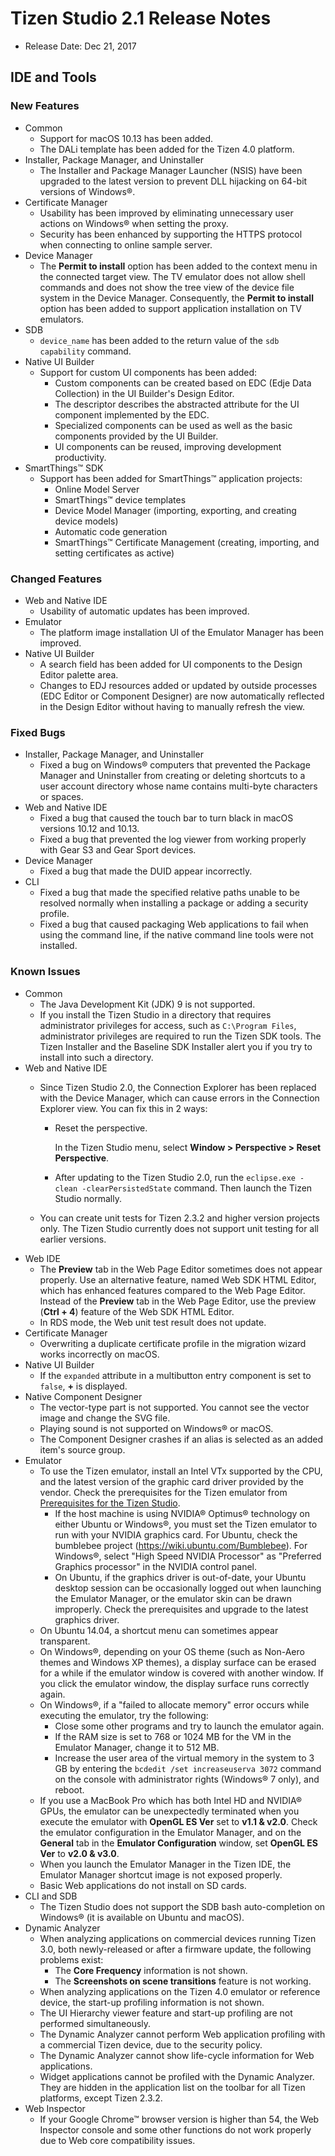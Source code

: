 Tizen Studio 2.1 Release Notes
==============================

-   Release Date: Dec 21, 2017


IDE and Tools
-------------

### New Features

-   Common
    -   Support for macOS 10.13 has been added.
    -   The DALi template has been added for the Tizen 4.0 platform.
-   Installer, Package Manager, and Uninstaller
    -   The Installer and Package Manager Launcher (NSIS) have been upgraded to the latest version to prevent DLL hijacking on 64-bit versions of Windows®.
-   Certificate Manager
    -   Usability has been improved by eliminating unnecessary user actions on Windows® when setting the proxy.
    -   Security has been enhanced by supporting the HTTPS protocol when connecting to online sample server.
-   Device Manager
    -   The **Permit to install** option has been added to the context menu in the connected target view. The TV emulator does not allow shell commands and does not show the tree view of the device file system in the Device Manager. Consequently, the **Permit to install** option has been added to support application installation on TV emulators.
-   SDB
    -   `device_name` has been added to the return value of the `sdb capability` command.
-   Native UI Builder
    -   Support for custom UI components has been added:
        -   Custom components can be created based on EDC (Edje Data Collection) in the UI Builder's Design Editor.
        -   The descriptor describes the abstracted attribute for the UI component implemented by the EDC.
        -   Specialized components can be used as well as the basic components provided by the UI Builder.
        -   UI components can be reused, improving development productivity.
-   SmartThings™ SDK
    -   Support has been added for SmartThings™ application projects:
        -   Online Model Server
        -   SmartThings™ device templates
        -   Device Model Manager (importing, exporting, and creating device models)
        -   Automatic code generation
        -   SmartThings™ Certificate Management (creating, importing, and setting certificates as active)

### Changed Features

-   Web and Native IDE
    -   Usability of automatic updates has been improved.
-   Emulator
    -   The platform image installation UI of the Emulator Manager has been improved.
-   Native UI Builder
    -   A search field has been added for UI components to the Design Editor palette area.
    -   Changes to EDJ resources added or updated by outside processes (EDC Editor or Component Designer) are now automatically reflected in the Design Editor without having to manually refresh the view.

### Fixed Bugs

-   Installer, Package Manager, and Uninstaller
    -   Fixed a bug on Windows® computers that prevented the Package Manager and Uninstaller from creating or deleting shortcuts to a user account directory whose name contains multi-byte characters or spaces.
-   Web and Native IDE
    -   Fixed a bug that caused the touch bar to turn black in macOS versions 10.12 and 10.13.
    -   Fixed a bug that prevented the log viewer from working properly with Gear S3 and Gear Sport devices.
-   Device Manager
    -   Fixed a bug that made the DUID appear incorrectly.
-   CLI
    -   Fixed a bug that made the specified relative paths unable to be resolved normally when installing a package or adding a security profile.
    -   Fixed a bug that caused packaging Web applications to fail when using the command line, if the native command line tools were not installed.

### Known Issues

-   Common
    -   The Java Development Kit (JDK) 9 is not supported.
    -   If you install the Tizen Studio in a directory that requires administrator privileges for access, such as `C:\Program Files`, administrator privileges are required to run the Tizen SDK tools. The Tizen Installer and the Baseline SDK Installer alert you if you try to install into such a directory.
- Web and Native IDE
    -   Since Tizen Studio 2.0, the Connection Explorer has been replaced with the Device Manager, which can cause errors in the Connection Explorer view. You can fix this in 2 ways:
        -   Reset the perspective.

            In the Tizen Studio menu, select **Window &gt; Perspective &gt; Reset Perspective**.

        - After updating to the Tizen Studio 2.0, run the `eclipse.exe -clean -clearPersistedState` command. Then launch the Tizen Studio normally.

    - You can create unit tests for Tizen 2.3.2 and higher version projects only. The Tizen Studio currently does not support unit testing for all earlier versions.
- Web IDE
    -   The **Preview** tab in the Web Page Editor sometimes does not appear properly. Use an alternative feature, named Web SDK HTML Editor, which has enhanced features compared to the Web Page Editor. Instead of the **Preview** tab in the Web Page Editor, use the preview (**Ctrl + 4**) feature of the Web SDK HTML Editor.
    -   In RDS mode, the Web unit test result does not update.
- Certificate Manager
    -   Overwriting a duplicate certificate profile in the migration wizard works incorrectly on macOS.
- Native UI Builder
    -   If the `expanded` attribute in a multibutton entry component is set to `false`, **+** is displayed.
- Native Component Designer
    -   The vector-type part is not supported. You cannot see the vector image and change the SVG file.
    -   Playing sound is not supported on Windows® or macOS.
    -   The Component Designer crashes if an alias is selected as an added item's source group.
- Emulator
    -   To use the Tizen emulator, install an Intel VTx supported by the CPU, and the latest version of the graphic card driver provided by the vendor. Check the prerequisites for the Tizen emulator from [Prerequisites for the Tizen Studio](https://developer.tizen.org/development/tizen-studio/download/installing-tizen-studio/prerequisites#emulator).
        -   If the host machine is using NVIDIA® Optimus® technology on either Ubuntu or Windows®, you must set the Tizen emulator to run with your NVIDIA graphics card. For Ubuntu, check the bumblebee project (<https://wiki.ubuntu.com/Bumblebee>). For Windows®, select "High Speed NVIDIA Processor" as "Preferred Graphics processor" in the NVIDIA control panel.
        -   On Ubuntu, if the graphics driver is out-of-date, your Ubuntu desktop session can be occasionally logged out when launching the Emulator Manager, or the emulator skin can be drawn improperly. Check the prerequisites and upgrade to the latest graphics driver.
    -   On Ubuntu 14.04, a shortcut menu can sometimes appear transparent.
    -   On Windows®, depending on your OS theme (such as Non-Aero themes and Windows XP themes), a display surface can be erased for a while if the emulator window is covered with another window. If you click the emulator window, the display surface runs correctly again.
    -   On Windows®, if a "failed to allocate memory" error occurs while executing the emulator, try the following:
        -   Close some other programs and try to launch the emulator again.
        -   If the RAM size is set to 768 or 1024 MB for the VM in the Emulator Manager, change it to 512 MB.
        -   Increase the user area of the virtual memory in the system to 3 GB by entering the `bcdedit /set increaseuserva 3072` command on the console with administrator rights (Windows® 7 only), and reboot.
    -   If you use a MacBook Pro which has both Intel HD and NVIDIA® GPUs, the emulator can be unexpectedly terminated when you execute the emulator with **OpenGL ES Ver** set to **v1.1 & v2.0**. Check the emulator configuration in the Emulator Manager, and on the **General** tab in the **Emulator Configuration** window, set **OpenGL ES Ver** to **v2.0 & v3.0**.
    -   When you launch the Emulator Manager in the Tizen IDE, the Emulator Manager shortcut image is not exposed properly.
    -   Basic Web applications do not install on SD cards.
- CLI and SDB
    -   The Tizen Studio does not support the SDB bash auto-completion on Windows® (it is available on Ubuntu and macOS).
- Dynamic Analyzer
    -   When analyzing applications on commercial devices running Tizen 3.0, both newly-released or after a firmware update, the following problems exist:
        -   The **Core Frequency** information is not shown.
        -   The **Screenshots on scene transitions** feature is not working.
    -   When analyzing applications on the Tizen 4.0 emulator or reference device, the start-up profiling information is not shown.
    -   The UI Hierarchy viewer feature and start-up profiling are not performed simultaneously.
    -   The Dynamic Analyzer cannot perform Web application profiling with a commercial Tizen device, due to the security policy.
    -   The Dynamic Analyzer cannot show life-cycle information for Web applications.
    -   Widget applications cannot be profiled with the Dynamic Analyzer. They are hidden in the application list on the toolbar for all Tizen platforms, except Tizen 2.3.2.
- Web Inspector
    -   If your Google Chrome™ browser version is higher than 54, the Web Inspector console and some other functions do not work properly due to Web core compatibility issues.


